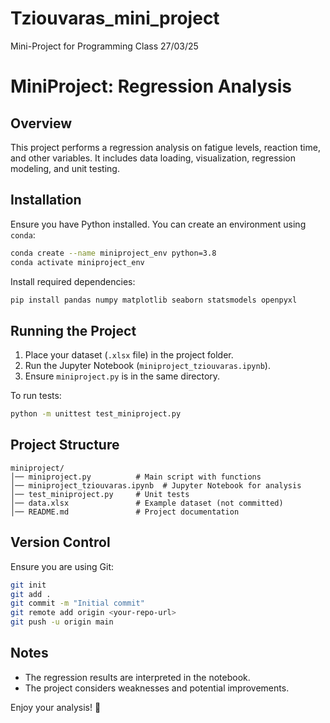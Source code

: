 # Tziouvaras_mini_project
Mini-Project for Programming Class 27/03/25
# MiniProject: Regression Analysis

## Overview
This project performs a regression analysis on fatigue levels, reaction time, and other variables. It includes data loading, visualization, regression modeling, and unit testing.

## Installation
Ensure you have Python installed. You can create an environment using `conda`:

```sh
conda create --name miniproject_env python=3.8
conda activate miniproject_env
```

Install required dependencies:

```sh
pip install pandas numpy matplotlib seaborn statsmodels openpyxl
```

## Running the Project
1. Place your dataset (`.xlsx` file) in the project folder.
2. Run the Jupyter Notebook (`miniproject_tziouvaras.ipynb`).
3. Ensure `miniproject.py` is in the same directory.

To run tests:

```sh
python -m unittest test_miniproject.py
```

## Project Structure
```
miniproject/
│── miniproject.py          # Main script with functions
│── miniproject_tziouvaras.ipynb  # Jupyter Notebook for analysis
│── test_miniproject.py     # Unit tests
│── data.xlsx               # Example dataset (not committed)
│── README.md               # Project documentation
```

## Version Control
Ensure you are using Git:
```sh
git init
git add .
git commit -m "Initial commit"
git remote add origin <your-repo-url>
git push -u origin main
```

## Notes
- The regression results are interpreted in the notebook.
- The project considers weaknesses and potential improvements.

Enjoy your analysis! 🚀

